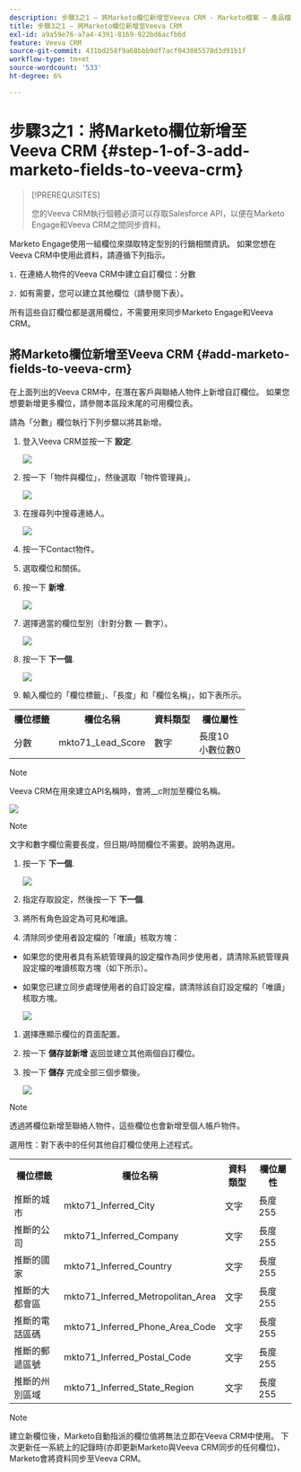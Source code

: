 ```yaml
---
description: 步驟3之1 — 將Marketo欄位新增至Veeva CRM - Marketo檔案 — 產品檔案
title: 步驟3之1 — 將Marketo欄位新增至Veeva CRM
exl-id: a9a59e76-a7a4-4391-8169-922bd6acfb6d
feature: Veeva CRM
source-git-commit: 431bd258f9a68bbb9df7acf043085578d3d91b1f
workflow-type: tm+mt
source-wordcount: '533'
ht-degree: 6%

---
```


# 步驟3之1：將Marketo欄位新增至Veeva CRM {#step-1-of-3-add-marketo-fields-to-veeva-crm}

>[!PREREQUISITES]
>
>您的Veeva CRM執行個體必須可以存取Salesforce API，以便在Marketo Engage和Veeva CRM之間同步資料。

Marketo Engage使用一組欄位來擷取特定型別的行銷相關資訊。 如果您想在Veeva CRM中使用此資料，請遵循下列指示。

`1.` 在連絡人物件的Veeva CRM中建立自訂欄位：分數

`2.` 如有需要，您可以建立其他欄位（請參閱下表）。

所有這些自訂欄位都是選用欄位，不需要用來同步Marketo Engage和Veeva CRM。

## 將Marketo欄位新增至Veeva CRM {#add-marketo-fields-to-veeva-crm}

在上面列出的Veeva CRM中，在潛在客戶與聯絡人物件上新增自訂欄位。 如果您想要新增更多欄位，請參閱本區段末尾的可用欄位表。

請為「分數」欄位執行下列步驟以將其新增。

1. 登入Veeva CRM並按一下 **設定**.

   ![](assets/step-1-of-3-add-marketo-fields-1.png)

1. 按一下「物件與欄位」，然後選取「物件管理員」。

   ![](assets/step-1-of-3-add-marketo-fields-2.png)

1. 在搜尋列中搜尋連絡人。

   ![](assets/step-1-of-3-add-marketo-fields-3.png)

1. 按一下Contact物件。

1. 選取欄位和關係。

1. 按一下 **新增**.

   ![](assets/step-1-of-3-add-marketo-fields-4.png)

1. 選擇適當的欄位型別（針對分數 — 數字）。

   ![](assets/step-1-of-3-add-marketo-fields-5.png)

1. 按一下 **下一個**.

   ![](assets/step-1-of-3-add-marketo-fields-6.png)

1. 輸入欄位的「欄位標籤」、「長度」和「欄位名稱」，如下表所示。

<table>
 <tbody>
  <tr>
   <th>欄位標籤
   <th>欄位名稱
   <th>資料類型
   <th>欄位屬性
  </tr>
  <tr>
   <td>分數</td>
   <td>mkto71_Lead_Score</td>
   <td>數字</td>
   <td>長度10<br/>
小數位數0</td>
  </tr>
 </tbody>
</table>

>[!NOTE]
>
>Veeva CRM在用來建立API名稱時，會將__c附加至欄位名稱。

![](assets/step-1-of-3-add-marketo-fields-7.png)

>[!NOTE]
>
>文字和數字欄位需要長度，但日期/時間欄位不需要。說明為選用。

1. 按一下 **下一個**.

   ![](assets/step-1-of-3-add-marketo-fields-8.png)

1. 指定存取設定，然後按一下 **下一個**.

1. 將所有角色設定為可見和唯讀。

1. 清除同步使用者設定檔的「唯讀」核取方塊：

* 如果您的使用者具有系統管理員的設定檔作為同步使用者，請清除系統管理員設定檔的唯讀核取方塊（如下所示）。
* 如果您已建立同步處理使用者的自訂設定檔，請清除該自訂設定檔的「唯讀」核取方塊。

  ![](assets/step-1-of-3-add-marketo-fields-9.png)

1. 選擇應顯示欄位的頁面配置。

1. 按一下 **儲存並新增** 返回並建立其他兩個自訂欄位。

1. 按一下 **儲存** 完成全部三個步驟後。

   ![](assets/step-1-of-3-add-marketo-fields-10.png)

>[!NOTE]
>
>透過將欄位新增至聯絡人物件，這些欄位也會新增至個人帳戶物件。

選用性：對下表中的任何其他自訂欄位使用上述程式。

<table>
 <tbody>
  <tr>
   <th>欄位標籤
   <th>欄位名稱
   <th>資料類型
   <th>欄位屬性
  </tr>
  <tr>
   <td>推斷的城市</td>
   <td>mkto71_Inferred_City</td>
   <td>文字</td>
   <td>長度255</td>
  </tr>
  <tr>
   <td>推斷的公司</td>
   <td>mkto71_Inferred_Company</td>
   <td>文字</td>
   <td>長度255</td>
  </tr>
  <tr>
   <td>推斷的國家</td>
   <td>mkto71_Inferred_Country</td>
   <td>文字</td>
   <td>長度255</td>
  </tr>
  <tr>
   <td>推斷的大都會區</td>
   <td>mkto71_Inferred_Metropolitan_Area</td>
   <td>文字</td>
   <td>長度255</td>
  </tr>
  <tr>
   <td>推斷的電話區碼</td>
   <td>mkto71_Inferred_Phone_Area_Code</td>
   <td>文字</td>
   <td>長度255</td>
  </tr>
  <tr>
   <td>推斷的郵遞區號</td>
   <td>mkto71_Inferred_Postal_Code</td>
   <td>文字</td>
   <td>長度255</td>
  </tr>
  <tr>
   <td>推斷的州別區域</td>
   <td>mkto71_Inferred_State_Region</td>
   <td>文字</td>
   <td>長度255</td>
  </tr>
 </tbody>
</table>

>[!NOTE]
>
>建立新欄位後，Marketo自動指派的欄位值將無法立即在Veeva CRM中使用。 下次更新任一系統上的記錄時(亦即更新Marketo與Veeva CRM同步的任何欄位)，Marketo會將資料同步至Veeva CRM。
